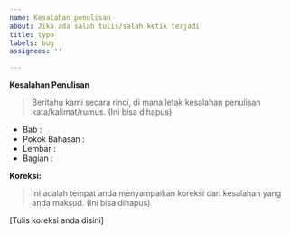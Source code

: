 ```yaml
---
name: Kesalahan penulisan
about: Jika ada salah tulis/salah ketik terjadi
title: typo
labels: bug
assignees: ''

---
```


**Kesalahan Penulisan**
> Beritahu kami secara rinci, di mana letak kesalahan penulisan kata/kalimat/rumus. (Ini bisa dihapus)

- Bab :
- Pokok Bahasan :
- Lembar :
- Bagian :

**Koreksi:**
> Ini adalah tempat anda menyampaikan koreksi dari kesalahan yang anda maksud. (Ini bisa dihapus)

[Tulis koreksi anda disini]
